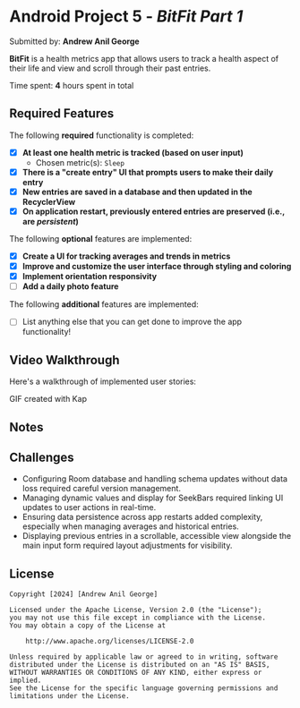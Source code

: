 # Android Project 5 - *BitFit Part 1*

Submitted by: **Andrew Anil George**

**BitFit** is a health metrics app that allows users to track a health aspect of their life and view and scroll through their past entries.

Time spent: **4** hours spent in total

## Required Features

The following **required** functionality is completed:

- [X] **At least one health metric is tracked (based on user input)**
    - Chosen metric(s): `Sleep`
- [X] **There is a "create entry" UI that prompts users to make their daily entry**
- [X] **New entries are saved in a database and then updated in the RecyclerView**
- [X] **On application restart, previously entered entries are preserved (i.e., are *persistent*)**

The following **optional** features are implemented:

- [X] **Create a UI for tracking averages and trends in metrics**
- [X] **Improve and customize the user interface through styling and coloring**
- [X] **Implement orientation responsivity**
- [ ] **Add a daily photo feature**

The following **additional** features are implemented:

- [ ] List anything else that you can get done to improve the app functionality!

## Video Walkthrough

Here's a walkthrough of implemented user stories:

<!-- Replace this with whatever GIF tool you used! -->
GIF created with Kap
<!-- Recommended tools:
[Kap](https://getkap.co/) for macOS
[ScreenToGif](https://www.screentogif.com/) for Windows
[peek](https://github.com/phw/peek) for Linux. -->

## Notes
## Challenges
- Configuring Room database and handling schema updates without data loss required careful version management.
- Managing dynamic values and display for SeekBars required linking UI updates to user actions in real-time.
- Ensuring data persistence across app restarts added complexity, especially when managing averages and historical entries.
- Displaying previous entries in a scrollable, accessible view alongside the main input form required layout adjustments for visibility.

## License

    Copyright [2024] [Andrew Anil George]

    Licensed under the Apache License, Version 2.0 (the "License");
    you may not use this file except in compliance with the License.
    You may obtain a copy of the License at

        http://www.apache.org/licenses/LICENSE-2.0

    Unless required by applicable law or agreed to in writing, software
    distributed under the License is distributed on an "AS IS" BASIS,
    WITHOUT WARRANTIES OR CONDITIONS OF ANY KIND, either express or implied.
    See the License for the specific language governing permissions and
    limitations under the License.